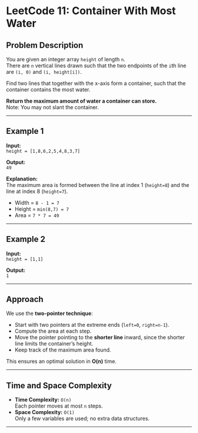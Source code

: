 # LeetCode 11: Container With Most Water

## Problem Description
You are given an integer array `height` of length `n`.  
There are `n` vertical lines drawn such that the two endpoints of the `i`th line are `(i, 0)` and `(i, height[i])`.  

Find two lines that together with the x-axis form a container, such that the container contains the most water.  

**Return the maximum amount of water a container can store.**  
Note: You may not slant the container.

---

## Example 1
**Input:**  
`height = [1,8,6,2,5,4,8,3,7]`  

**Output:**  
`49`  

**Explanation:**  
The maximum area is formed between the line at index 1 (`height=8`) and the line at index 8 (`height=7`).  
- Width = `8 - 1 = 7`  
- Height = `min(8,7) = 7`  
- Area = `7 * 7 = 49`  

---

## Example 2
**Input:**  
`height = [1,1]`  

**Output:**  
`1`  

---

## Approach
We use the **two-pointer technique**:  
- Start with two pointers at the extreme ends (`left=0`, `right=n-1`).  
- Compute the area at each step.  
- Move the pointer pointing to the **shorter line** inward, since the shorter line limits the container’s height.  
- Keep track of the maximum area found.  

This ensures an optimal solution in **O(n)** time.

---

## Time and Space Complexity
- **Time Complexity:** `O(n)`  
  Each pointer moves at most `n` steps.  
- **Space Complexity:** `O(1)`  
  Only a few variables are used; no extra data structures.

---

